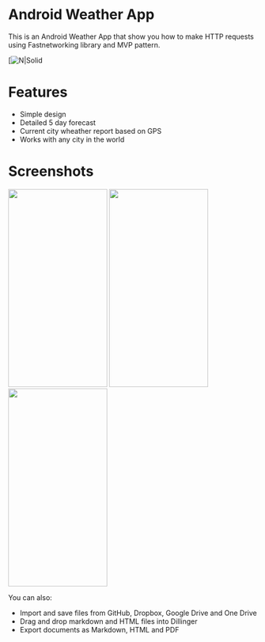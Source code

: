 # Android Weather App
This is an Android Weather App that show you how to make HTTP requests using Fastnetworking library and MVP pattern.

[![N|Solid](https://www.mediafire.com/view/bluyxxgcv4o938x/ic_launcher.png)

# Features
- Simple design
- Detailed 5 day forecast
- Current city wheather report based on GPS 
- Works with any city in the world

# Screenshots

<img src="http://i.imgur.com/bvcc7Lt.png" data-canonical-src="http://i.imgur.com/bvcc7Lt.png" width="200" height="400" />
     <img src="http://i.imgur.com/bvcc7Lt.png" data-canonical-src="http://i.imgur.com/bvcc7Lt.png" width="200" height="400" />
     <img src="http://i.imgur.com/bvcc7Lt.png" data-canonical-src="http://i.imgur.com/bvcc7Lt.png" width="200" height="400" />   



You can also:
  - Import and save files from GitHub, Dropbox, Google Drive and One Drive
  - Drag and drop markdown and HTML files into Dillinger
  - Export documents as Markdown, HTML and PDF
